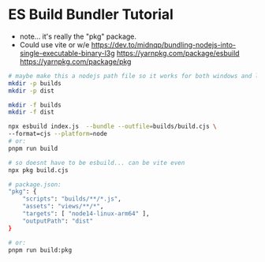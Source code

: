 # ES Build Bundler Tutorial
* note... it's really the "pkg" package.
* Could use vite or w/e
https://dev.to/midnqp/bundling-nodejs-into-single-executable-binary-l3g
https://yarnpkg.com/package/esbuild
https://yarnpkg.com/package/pkg
```bash
# maybe make this a nodejs path file so it works for both windows and linux:
mkdir -p builds
mkdir -p dist

mkdir -f builds
mkdir -f dist
```
```bash
npx esbuild index.js  --bundle --outfile=builds/build.cjs \
--format=cjs --platform=node
# or:
pnpm run build

# so doesnt have to be esbuild... can be vite even
npx pkg build.cjs

# package.json:
"pkg": {
    "scripts": "builds/**/*.js",
    "assets": "views/**/*",
    "targets": [ "node14-linux-arm64" ],
    "outputPath": "dist"
}

# or:
pnpm run build:pkg
```

